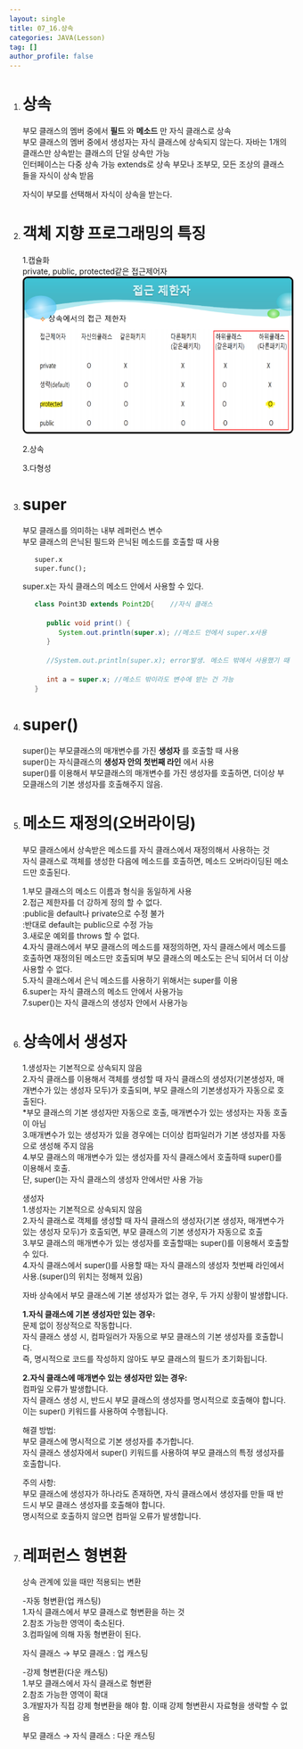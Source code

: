 ```yaml
---
layout: single
title: 07_16.상속
categories: JAVA(Lesson)
tag: []
author_profile: false
---
```


1. # 상속
   부모 클래스의 멤버 중에서 __필드__ 와 __메소드__ 만 자식 클래스로 상속   
   부모 클래스의 멤버 중에서 생성자는 자식 클래스에 상속되지 않는다.
   자바는 1개의 클래스만 상속받는 클래스의 단일 상속만 가능   
   인터페이스는 다중 상속 가능
   extends로 상속
   부모나 조부모, 모든 조상의 클래스들을 자식이 상속 받음   

   자식이 부모를 선택해서 자식이 상속을 받는다.

1. # 객체 지향 프로그래밍의 특징
   1.캡슐화   
   private, public, protected같은 접근제어자   
   <img src="../../../imgs/LESSON/JAVA(Lesson)/access_modifier.png" style="border:3px solid black;border-radius:9px;width:800px">   

   2.상속   

   3.다형성   
   
1. # super
   부모 클래스를 의미하는 내부 레퍼런스 변수   
   부모 클래스의 은닉된 필드와 은닉된 메소드를 호출할 때 사용   
   ```
      super.x   
      super.func();
   ```   

   super.x는 자식 클래스의 메소드 안에서 사용할 수 있다.   
   ```java
      class Point3D extends Point2D{	//자식 클래스
        
         public void print() {
            System.out.println(super.x); //메소드 안에서 super.x사용
         }
         
         //System.out.println(super.x); error발생. 메소드 밖에서 사용했기 때문 
         
         int a = super.x; //메소드 밖이라도 변수에 받는 건 가능
      }
   ```

1. # super()   
   super()는 부모클래스의 매개변수를 가진 __생성자__ 를 호출할 때 사용   
   super()는 자식클래스의 __생성자 안의 첫번째 라인__ 에서 사용   
   super()를 이용해서 부모클래스의 매개변수를 가진 생성자를 호출하면, 더이상 부모클래스의 기본 생성자를 호출해주지 않음.   

1. # 메소드 재정의(오버라이딩)
   부모 클래스에서 상속받은 메소드를 자식 클래스에서 재정의해서 사용하는 것   
   자식 클래스로 객체를 생성한 다음에 메소드를 호출하면, 메소드 오버라이딩된 메소드만 호출된다.   

   1.부모 클래스의 메소드 이름과 형식을 동일하게 사용   
   2.접근 제한자를 더 강하게 정의 할 수 없다.   
      :public을 default나 private으로 수정 불가   
      :반대로 default는 public으로 수정 가능   
   3.새로운 예외를 throws 할 수 없다.   
   4.자식 클래스에서 부모 클래스의 메소드를 재정의하면, 자식 클래스에서 메소드를 호출하면 재정의된 메소드만 호출되며 부모 클래스의 메소도는 은닉 되어서 더 이상 사용할 수 없다.   
   5.자식 클래스에서 은닉 메소드를 사용하기 위해서는 super를 이용   
   6.super는 자식 클래스의 메소드 안에서 사용가능   
   7.super()는 자식 클래스의 생성자 안에서 사용가능   

1. # 상속에서 생성자  
   1.생성자는 기본적으로 상속되지 않음   
   2.자식 클래스를 이용해서 객체를 생성할 때 자식 클래스의 생성자(기본생성자, 매개변수가 있는 생성자 모두)가 호출되며, 부모 클래스의 기본생성자가 자동으로 호출된다.   
   *부모 클래스의 기본 생성자만 자동으로 호출, 매개변수가 있는 생성자는 자동 호출이 아님   
   3.매개변수가 있는 생성자가 있을 경우에는 더이상 컴파일러가 기본 생성자를 자동으로 생성해 주지 않음   
   4.부모 클래스의 매개변수가 있는 생성자를 자식 클래스에서 호출하때 super()를 이용해서 호출.   
   단, super()는 자식 클래스의 생성자 안에서만 사용 가능   

   생성자   
   1.생성자는 기본적으로 상속되지 않음   
   2.자식 클래스로 객체를 생성할 때 자식 클래스의 생성자(기본 생성자, 매개변수가 있는 생성자 모두)가 호출되면, 부모 클래스의 기본 생성자가 자동으로 호출   
   3.부모 클래스의 매개변수가 있는 생성자를 호출할때는 super()를 이용해서 호출할 수 있다.   
   4.자식 클래스에서 super()를 사용할 때는 자식 클래스의 생성자 첫번째 라인에서 사용.(super()의 위치는 정해져 있음)   

   자바 상속에서 부모 클래스에 기본 생성자가 없는 경우, 두 가지 상황이 발생합니다.   

	__1.자식 클래스에 기본 생성자만 있는 경우:__   
      문제 없이 정상적으로 작동합니다.   
      자식 클래스 생성 시, 컴파일러가 자동으로 부모 클래스의 기본 생성자를 호출합니다.   
      즉, 명시적으로 코드를 작성하지 않아도 부모 클래스의 필드가 초기화됩니다.   

	__2.자식 클래스에 매개변수 있는 생성자만 있는 경우:__   
      컴파일 오류가 발생합니다.   
      자식 클래스 생성 시, 반드시 부모 클래스의 생성자를 명시적으로 호출해야 합니다.   
      이는 super() 키워드를 사용하여 수행됩니다.   

   해결 방법:   
      부모 클래스에 명시적으로 기본 생성자를 추가합니다.   
      자식 클래스 생성자에서 super() 키워드를 사용하여 부모 클래스의 특정 생성자를 호출합니다.   

   주의 사항:   
      부모 클래스에 생성자가 하나라도 존재하면, 자식 클래스에서 생성자를 만들 때 반드시 부모 클래스 생성자를 호출해야 합니다.   
      명시적으로 호출하지 않으면 컴파일 오류가 발생합니다.   

1. # 레퍼런스 형변환
   상속 관계에 있을 때만 적용되는 변환   
    
   -자동 형변환(업 캐스팅)   
   1.자식 클래스에서 부모 클래스로 형변환을 하는 것   
   2.참조 가능한 영역이 축소된다.   
   3.컴파일에 의해 자동 형변환이 된다.   

   자식 클래스 → 부모 클래스 : 업 캐스팅   

   -강제 형변환(다운 캐스팅)   
   1.부모 클래스에서 자식 클래스로 형변환   
   2.참조 가능한 영역이 확대   
   3.개발자가 직접 강제 형변환을 해야 함. 이때 강제 형변환시 자료형을 생략할 수 없음     

   부모 클래스 → 자식 클래스 : 다운 캐스팅   

